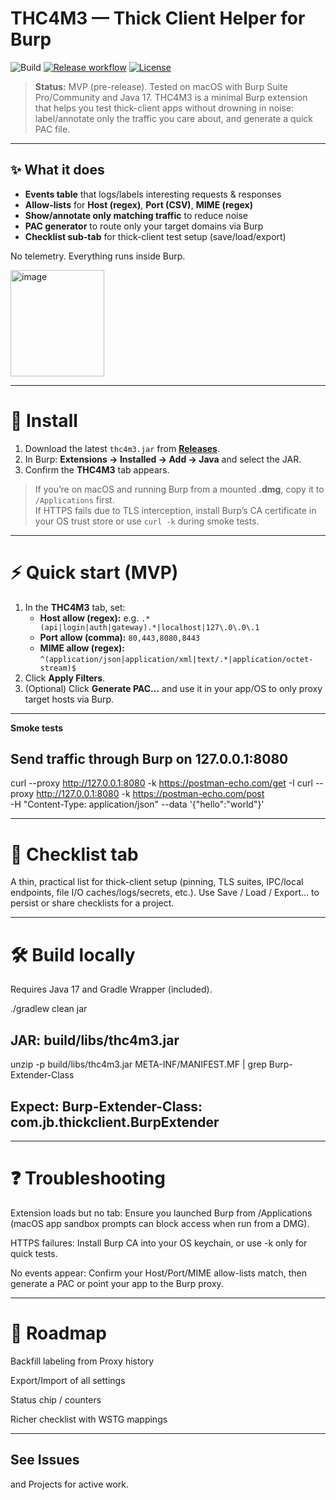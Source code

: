 # THC4M3 — Thick Client Helper for Burp
![Build](https://github.com/Pa7ch3s/THC4me/actions/workflows/build.yml/badge.svg?branch=main)
[![Release workflow](https://github.com/Pa7ch3s/THC4me/actions/workflows/release.yml/badge.svg)](https://github.com/Pa7ch3s/THC4me/actions/workflows/release.yml)
[![License](https://img.shields.io/badge/license-MIT-blue.svg)](LICENSE)

> **Status:** MVP (pre-release). Tested on macOS with Burp Suite Pro/Community and Java 17.
> THC4M3 is a minimal Burp extension that helps you test thick-client apps without drowning in noise: label/annotate only the traffic you care about, and generate a quick PAC file.
---

## ✨ What it does

- **Events table** that logs/labels interesting requests & responses  
- **Allow-lists** for **Host (regex)**, **Port (CSV)**, **MIME (regex)**  
- **Show/annotate only matching traffic** to reduce noise  
- **PAC generator** to route only your target domains via Burp  
- **Checklist sub-tab** for thick-client test setup (save/load/export)

No telemetry. Everything runs inside Burp.

<img width="150" height="170" alt="image" src="https://github.com/user-attachments/assets/41c58eee-93d4-446c-9b15-9396bd3f183c" />

---

# 🔧 Install

1. Download the latest `thc4m3.jar` from **[Releases](../../releases)**.  
2. In Burp: **Extensions → Installed → Add → Java** and select the JAR.  
3. Confirm the **THC4M3** tab appears.

> If you’re on macOS and running Burp from a mounted **.dmg**, copy it to `/Applications` first.  
> If HTTPS fails due to TLS interception, install Burp’s CA certificate in your OS trust store or use `curl -k` during smoke tests.

---

# ⚡ Quick start (MVP)

1. In the **THC4M3** tab, set:
   - **Host allow (regex):** e.g. `.*(api|login|auth|gateway).*|localhost|127\.0\.0\.1`
   - **Port allow (comma):** `80,443,8080,8443`
   - **MIME allow (regex):** `^(application/json|application/xml|text/.*|application/octet-stream)$`
2. Click **Apply Filters**.
3. (Optional) Click **Generate PAC…** and use it in your app/OS to only proxy target hosts via Burp.

---
**Smoke tests**

## Send traffic through Burp on 127.0.0.1:8080
curl --proxy http://127.0.0.1:8080 -k https://postman-echo.com/get -I
curl --proxy http://127.0.0.1:8080 -k https://postman-echo.com/post \
  -H "Content-Type: application/json" --data '{"hello":"world"}'

---
# 🧩 Checklist tab

A thin, practical list for thick-client setup (pinning, TLS suites, IPC/local endpoints, file I/O caches/logs/secrets, etc.).
Use Save / Load / Export… to persist or share checklists for a project.

---
# 🛠️ Build locally

Requires Java 17 and Gradle Wrapper (included).

./gradlew clean jar
## JAR: build/libs/thc4m3.jar
unzip -p build/libs/thc4m3.jar META-INF/MANIFEST.MF | grep Burp-Extender-Class
## Expect: Burp-Extender-Class: com.jb.thickclient.BurpExtender

---
# ❓ Troubleshooting

Extension loads but no tab: Ensure you launched Burp from /Applications (macOS app sandbox prompts can block access when run from a DMG).

HTTPS failures: Install Burp CA into your OS keychain, or use -k only for quick tests.

No events appear: Confirm your Host/Port/MIME allow-lists match, then generate a PAC or point your app to the Burp proxy.

---
# 🧭 Roadmap

Backfill labeling from Proxy history

Export/Import of all settings

Status chip / counters

Richer checklist with WSTG mappings

---
## See Issues
 and Projects
 for active work.
